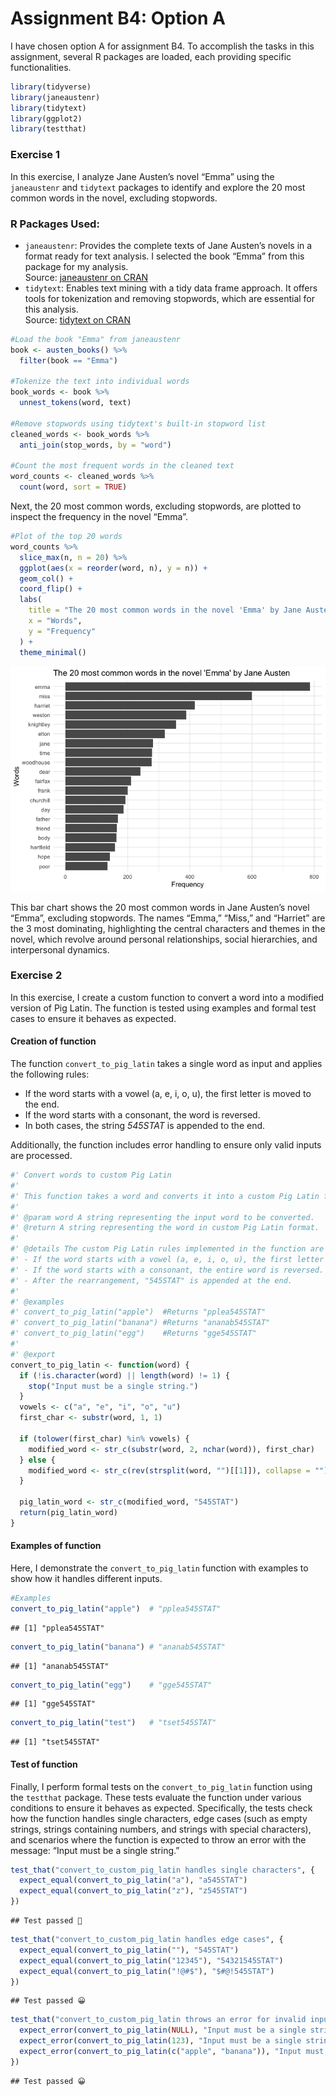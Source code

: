 Assignment B4: Option A
================

I have chosen option A for assignment B4. To accomplish the tasks in
this assignment, several R packages are loaded, each providing specific
functionalities.

``` r
library(tidyverse)
library(janeaustenr)
library(tidytext)
library(ggplot2)
library(testthat)
```

### Exercise 1

In this exercise, I analyze Jane Austen’s novel “Emma” using the
`janeaustenr` and `tidytext` packages to identify and explore the 20
most common words in the novel, excluding stopwords.

### R Packages Used:

- `janeaustenr`: Provides the complete texts of Jane Austen’s novels in
  a format ready for text analysis. I selected the book “Emma” from this
  package for my analysis.  
  Source: [janeaustenr on
  CRAN](https://cran.r-project.org/package=janeaustenr)
- `tidytext`: Enables text mining with a tidy data frame approach. It
  offers tools for tokenization and removing stopwords, which are
  essential for this analysis.  
  Source: [tidytext on
  CRAN](https://cran.r-project.org/package=tidytext)

``` r
#Load the book "Emma" from janeaustenr
book <- austen_books() %>%
  filter(book == "Emma")

#Tokenize the text into individual words
book_words <- book %>%
  unnest_tokens(word, text)

#Remove stopwords using tidytext's built-in stopword list
cleaned_words <- book_words %>%
  anti_join(stop_words, by = "word")

#Count the most frequent words in the cleaned text
word_counts <- cleaned_words %>%
  count(word, sort = TRUE)
```

Next, the 20 most common words, excluding stopwords, are plotted to
inspect the frequency in the novel “Emma”.

``` r
#Plot of the top 20 words
word_counts %>%
  slice_max(n, n = 20) %>%
  ggplot(aes(x = reorder(word, n), y = n)) +
  geom_col() +
  coord_flip() +
  labs(
    title = "The 20 most common words in the novel 'Emma' by Jane Austen",
    x = "Words",
    y = "Frequency"
  ) +
  theme_minimal()
```

![](OptionA_files/figure-gfm/plot-1.png)<!-- -->

This bar chart shows the 20 most common words in Jane Austen’s novel
“Emma”, excluding stopwords. The names “Emma,” “Miss,” and “Harriet” are
the 3 most dominating, highlighting the central characters and themes in
the novel, which revolve around personal relationships, social
hierarchies, and interpersonal dynamics.

### Exercise 2

In this exercise, I create a custom function to convert a word into a
modified version of Pig Latin. The function is tested using examples and
formal test cases to ensure it behaves as expected.

#### Creation of function

The function `convert_to_pig_latin` takes a single word as input and
applies the following rules:

- If the word starts with a vowel (a, e, i, o, u), the first letter is
  moved to the end.
- If the word starts with a consonant, the word is reversed.
- In both cases, the string *545STAT* is appended to the end.

Additionally, the function includes error handling to ensure only valid
inputs are processed.

``` r
#' Convert words to custom Pig Latin
#' 
#' This function takes a word and converts it into a custom Pig Latin format following the rules stated under details.
#'
#' @param word A string representing the input word to be converted.
#' @return A string representing the word in custom Pig Latin format.
#' 
#' @details The custom Pig Latin rules implemented in the function are the following:
#' - If the word starts with a vowel (a, e, i, o, u), the first letter is moved to the end.
#' - If the word starts with a consonant, the entire word is reversed.
#' - After the rearrangement, "545STAT" is appended at the end.
#' 
#' @examples
#' convert_to_pig_latin("apple")  #Returns "pplea545STAT"
#' convert_to_pig_latin("banana") #Returns "ananab545STAT"
#' convert_to_pig_latin("egg")    #Returns "gge545STAT"
#'
#' @export
convert_to_pig_latin <- function(word) {
  if (!is.character(word) || length(word) != 1) {
    stop("Input must be a single string.")
  }
  vowels <- c("a", "e", "i", "o", "u")
  first_char <- substr(word, 1, 1)
  
  if (tolower(first_char) %in% vowels) {
    modified_word <- str_c(substr(word, 2, nchar(word)), first_char)
  } else {
    modified_word <- str_c(rev(strsplit(word, "")[[1]]), collapse = "")
  }
  
  pig_latin_word <- str_c(modified_word, "545STAT") 
  return(pig_latin_word)
}
```

#### Examples of function

Here, I demonstrate the `convert_to_pig_latin` function with examples to
show how it handles different inputs.

``` r
#Examples
convert_to_pig_latin("apple")  # "pplea545STAT"
```

    ## [1] "pplea545STAT"

``` r
convert_to_pig_latin("banana") # "ananab545STAT"
```

    ## [1] "ananab545STAT"

``` r
convert_to_pig_latin("egg")    # "gge545STAT"
```

    ## [1] "gge545STAT"

``` r
convert_to_pig_latin("test")   # "tset545STAT"
```

    ## [1] "tset545STAT"

#### Test of function

Finally, I perform formal tests on the `convert_to_pig_latin` function
using the `testthat` package. These tests evaluate the function under
various conditions to ensure it behaves as expected. Specifically, the
tests check how the function handles single characters, edge cases (such
as empty strings, strings containing numbers, and strings with special
characters), and scenarios where the function is expected to throw an
error with the message: “Input must be a single string.”

``` r
test_that("convert_to_custom_pig_latin handles single characters", {
  expect_equal(convert_to_pig_latin("a"), "a545STAT")           
  expect_equal(convert_to_pig_latin("z"), "z545STAT")           
})
```

    ## Test passed 🎉

``` r
test_that("convert_to_custom_pig_latin handles edge cases", {
  expect_equal(convert_to_pig_latin(""), "545STAT")              
  expect_equal(convert_to_pig_latin("12345"), "54321545STAT")   
  expect_equal(convert_to_pig_latin("!@#$"), "$#@!545STAT")
})
```

    ## Test passed 😀

``` r
test_that("convert_to_custom_pig_latin throws an error for invalid inputs", {
  expect_error(convert_to_pig_latin(NULL), "Input must be a single string.")
  expect_error(convert_to_pig_latin(123), "Input must be a single string.")
  expect_error(convert_to_pig_latin(c("apple", "banana")), "Input must be a single string.")
})
```

    ## Test passed 😀
